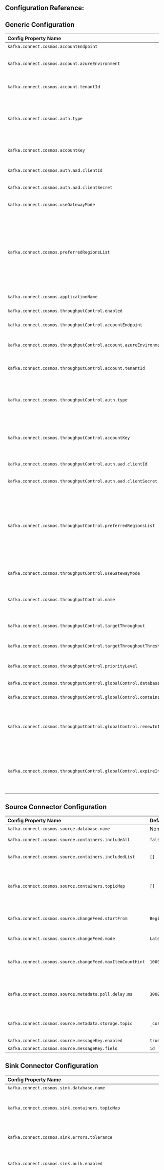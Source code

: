 ## Configuration Reference:

## Generic Configuration

| Config Property Name                                                      | Default      | Description                                                                                                                                                                                                                                                                                                                                                                                                                                                                                    |
|:--------------------------------------------------------------------------|:-------------|:-----------------------------------------------------------------------------------------------------------------------------------------------------------------------------------------------------------------------------------------------------------------------------------------------------------------------------------------------------------------------------------------------------------------------------------------------------------------------------------------------| 
| `kafka.connect.cosmos.accountEndpoint`                                    | None         | Cosmos DB Account Endpoint Uri                                                                                                                                                                                                                                                                                                                                                                                                                                                                 |
| `kafka.connect.cosmos.account.azureEnvironment`                           | `Azure`      | The azure environment of the CosmosDB account: `Azure`, `AzureChina`, `AzureUsGovernment`, `AzureGermany`.                                                                                                                                                                                                                                                                                                                                                                                     |
| `kafka.connect.cosmos.account.tenantId`                                   | `""`         | The tenantId of the CosmosDB account. Required for `ServicePrincipal` authentication.                                                                                                                                                                                                                                                                                                                                                                                                          |
| `kafka.connect.cosmos.auth.type`                                          | `MasterKey`  | There are two auth types are supported currently: `MasterKey`(PrimaryReadWriteKeys, SecondReadWriteKeys, PrimaryReadOnlyKeys, SecondReadWriteKeys), `ServicePrincipal`                                                                                                                                                                                                                                                                                                                         |
| `kafka.connect.cosmos.accountKey`                                         | `""`         | Cosmos DB Account Key (only required in case of `auth.type` as `MasterKey`)                                                                                                                                                                                                                                                                                                                                                                                                                    |
| `kafka.connect.cosmos.auth.aad.clientId`                                  | `""`         | The clientId/ApplicationId of the service principal. Required for `ServicePrincipal` authentication.                                                                                                                                                                                                                                                                                                                                                                                           |
| `kafka.connect.cosmos.auth.aad.clientSecret`                              | `""`         | The client secret/password of the service principal.                                                                                                                                                                                                                                                                                                                                                                                                                                           |
| `kafka.connect.cosmos.useGatewayMode`                                     | `false`      | Flag to indicate whether to use gateway mode. By default it is false.                                                                                                                                                                                                                                                                                                                                                                                                                          |
| `kafka.connect.cosmos.preferredRegionsList`                               | `[]`         | Preferred regions list to be used for a multi region Cosmos DB account. This is a comma separated value (e.g., `[East US, West US]` or `East US, West US`) provided preferred regions will be used as hint. You should use a collocated kafka cluster with your Cosmos DB account and pass the kafka cluster region as preferred region. See list of azure regions [here](https://docs.microsoft.com/dotnet/api/microsoft.azure.documents.locationnames?view=azure-dotnet&preserve-view=true). |
| `kafka.connect.cosmos.applicationName`                                    | `""`         | Application name. Will be added as the userAgent suffix.                                                                                                                                                                                                                                                                                                                                                                                                                                       |
| `kafka.connect.cosmos.throughputControl.enabled`                          | `false`      | A flag to indicate whether throughput control is enabled.                                                                                                                                                                                                                                                                                                                                                                                                                                      |
| `kafka.connect.cosmos.throughputControl.accountEndpoint`                  | `""`         | Cosmos DB Throughput Control Account Endpoint Uri.                                                                                                                                                                                                                                                                                                                                                                                                                                             |
| `kafka.connect.cosmos.throughputControl.account.azureEnvironment`         | `Azure`      | The azure environment of the CosmosDB account: `Azure`, `AzureChina`, `AzureUsGovernment`, `AzureGermany`.                                                                                                                                                                                                                                                                                                                                                                                     |
| `kafka.connect.cosmos.throughputControl.account.tenantId`                 | `""`         | The tenantId of the CosmosDB account. Required for `ServicePrincipal` authentication.                                                                                                                                                                                                                                                                                                                                                                                                          |
| `kafka.connect.cosmos.throughputControl.auth.type`                        | `MasterKey`  | There are two auth types are supported currently: `MasterKey`(PrimaryReadWriteKeys, SecondReadWriteKeys, PrimaryReadOnlyKeys, SecondReadWriteKeys), `ServicePrincipal`                                                                                                                                                                                                                                                                                                                         |
| `kafka.connect.cosmos.throughputControl.accountKey`                       | `""`         | Cosmos DB Throughput Control Account Key (only required in case of `throughputControl.auth.type` as `MasterKey`).                                                                                                                                                                                                                                                                                                                                                                              |
| `kafka.connect.cosmos.throughputControl.auth.aad.clientId`                | `""`         | The clientId/ApplicationId of the service principal. Required for `ServicePrincipal` authentication.                                                                                                                                                                                                                                                                                                                                                                                           |
| `kafka.connect.cosmos.throughputControl.auth.aad.clientSecret`            | `""`         | The client secret/password of the service principal.                                                                                                                                                                                                                                                                                                                                                                                                                                           |
| `kafka.connect.cosmos.throughputControl.preferredRegionsList`             | `[]`         | Preferred regions list to be used for a multi region Cosmos DB account. This is a comma separated value (e.g., `[East US, West US]` or `East US, West US`) provided preferred regions will be used as hint. You should use a collocated kafka cluster with your Cosmos DB account and pass the kafka cluster region as preferred region. See list of azure regions [here](https://docs.microsoft.com/dotnet/api/microsoft.azure.documents.locationnames?view=azure-dotnet&preserve-view=true). |
| `kafka.connect.cosmos.throughputControl.useGatewayMode`                   | `false`      | Flag to indicate whether to use gateway mode. By default it is false.                                                                                                                                                                                                                                                                                                                                                                                                                          |
| `kafka.connect.cosmos.throughputControl.name`                             | `""`         | Throughput control group name. Since customer is allowed to create many groups for a container, the name should be unique.                                                                                                                                                                                                                                                                                                                                                                     |
| `kafka.connect.cosmos.throughputControl.targetThroughput`                 | `-1`         | Throughput control group target throughput. The value should be larger than 0.                                                                                                                                                                                                                                                                                                                                                                                                                 |
| `kafka.connect.cosmos.throughputControl.targetThroughputThreshold`        | `-1`         | Throughput control group target throughput threshold. The value should be between (0,1].                                                                                                                                                                                                                                                                                                                                                                                                       |
| `kafka.connect.cosmos.throughputControl.priorityLevel`                    | `None`       | Throughput control group priority level. The value can be None, High or Low.                                                                                                                                                                                                                                                                                                                                                                                                                   |
| `kafka.connect.cosmos.throughputControl.globalControl.database`           | `""`         | Database which will be used for throughput global control.                                                                                                                                                                                                                                                                                                                                                                                                                                     |
| `kafka.connect.cosmos.throughputControl.globalControl.container`          | `""`         | Container which will be used for throughput global control.                                                                                                                                                                                                                                                                                                                                                                                                                                    |
| `kafka.connect.cosmos.throughputControl.globalControl.renewIntervalInMS`  | `-1`         | This controls how often the client is going to update the throughput usage of itself and adjust its own throughput share based on the throughput usage of other clients. Default is 5s, the allowed min value is 5s.                                                                                                                                                                                                                                                                           |
| `kafka.connect.cosmos.throughputControl.globalControl.expireIntervalInMS` | `-1`         | This controls how quickly we will detect the client has been offline and hence allow its throughput share to be taken by other clients. Default is 11s, the allowed min value is 2 * renewIntervalInMS + 1.                                                                                                                                                                                                                                                                                    |

## Source Connector Configuration
| Config Property Name                                      | Default                  | Description                                                                                                                                                                                                                                          |
|:----------------------------------------------------------|:-------------------------|:-----------------------------------------------------------------------------------------------------------------------------------------------------------------------------------------------------------------------------------------------------| 
| `kafka.connect.cosmos.source.database.name`               | None                     | Cosmos DB database name.                                                                                                                                                                                                                             |
| `kafka.connect.cosmos.source.containers.includeAll`       | `false`                  | Flag to indicate whether reading from all containers.                                                                                                                                                                                                |
| `kafka.connect.cosmos.source.containers.includedList`     | `[]`                       | Containers included. This config will be ignored if kafka.connect.cosmos.source.includeAllContainers is true.                                                                                                                                        |
| `kafka.connect.cosmos.source.containers.topicMap`         | `[]`                       | A comma delimited list of Kafka topics mapped to Cosmos containers. For example: topic1#con1,topic2#con2. By default, container name is used as the name of the kafka topic to publish data to, can use this property to override the default config |
| `kafka.connect.cosmos.source.changeFeed.startFrom`        | `Beginning`              | ChangeFeed Start from settings (Now, Beginning or a certain point in time (UTC) for example 2020-02-10T14:15:03) - the default value is 'Beginning'.                                                                                                 |
| `kafka.connect.cosmos.source.changeFeed.mode`             | `LatestVersion`          | ChangeFeed mode (LatestVersion or AllVersionsAndDeletes).                                                                                                                                                                                            |
| `kafka.connect.cosmos.source.changeFeed.maxItemCountHint` | `1000`                   | The maximum number of documents returned in a single change feed request. But the number of items received might be higher than the specified value if multiple items are changed by the same transaction.                                           |
| `kafka.connect.cosmos.source.metadata.poll.delay.ms`      | `300000`                 | Indicates how often to check the metadata changes (including container split/merge, adding/removing/recreated containers). When changes are detected, it will reconfigure the tasks. Default is 5 minutes.                                           |
| `kafka.connect.cosmos.source.metadata.storage.topic`      | `_cosmos.metadata.topic` | The name of the topic where the metadata are stored. The metadata topic will be created if it does not already exist, else it will use the pre-created topic.                                                                                        |
| `kafka.connect.cosmos.source.messageKey.enabled`          | `true`                   | Whether to set the kafka record message key.                                                                                                                                                                                                         |
| `kafka.connect.cosmos.source.messageKey.field`            | `id`                     | The field to use as the message key.                                                                                                                                                                                                                 |

## Sink Connector Configuration
| Config Property Name                                           | Default                   | Description                                                                                                                                                                                                                                                                                                                                                                                                                                                                                                                                                                                                                                    |
|:---------------------------------------------------------------|:--------------------------|:-----------------------------------------------------------------------------------------------------------------------------------------------------------------------------------------------------------------------------------------------------------------------------------------------------------------------------------------------------------------------------------------------------------------------------------------------------------------------------------------------------------------------------------------------------------------------------------------------------------------------------------------------| 
| `kafka.connect.cosmos.sink.database.name`                      | None                      | Cosmos DB database name.                                                                                                                                                                                                                                                                                                                                                                                                                                                                                                                                                                                                                       |
| `kafka.connect.cosmos.sink.containers.topicMap`                | None                      | A comma delimited list of Kafka topics mapped to Cosmos containers. For example: topic1#con1,topic2#con2.                                                                                                                                                                                                                                                                                                                                                                                                                                                                                                                                      |
| `kafka.connect.cosmos.sink.errors.tolerance`                   | `None`                    | Error tolerance level after exhausting all retries. `None` for fail on error. `All` for log and continue                                                                                                                                                                                                                                                                                                                                                                                                                                                                                                                                       |
| `kafka.connect.cosmos.sink.bulk.enabled`                       | `true`                    | Flag to indicate whether Cosmos DB bulk mode is enabled for Sink connector. By default it is true.                                                                                                                                                                                                                                                                                                                                                                                                                                                                                                                                             |
| `kafka.connect.cosmos.sink.bulk.maxConcurrentCosmosPartitions` | `-1`                      | Cosmos DB Item Write Max Concurrent Cosmos Partitions. If not specified it will be determined based on the number of the container's physical partitions which would indicate every batch is expected to have data from all Cosmos physical partitions. If specified it indicates from at most how many Cosmos Physical Partitions each batch contains data. So this config can be used to make bulk processing more efficient when input data in each batch has been repartitioned to balance to how many Cosmos partitions each batch needs to write. This is mainly useful for very large containers (with hundreds of physical partitions. |
| `kafka.connect.cosmos.sink.bulk.initialBatchSize`              | `1`                       | Cosmos DB initial bulk micro batch size - a micro batch will be flushed to the backend when the number of documents enqueued exceeds this size - or the target payload size is met. The micro batch size is getting automatically tuned based on the throttling rate. By default the initial micro batch size is 1. Reduce this when you want to avoid that the first few requests consume too many RUs.                                                                                                                                                                                                                                       |
| `kafka.connect.cosmos.sink.write.strategy`                     | `ItemOverwrite`           | Cosmos DB Item write Strategy: `ItemOverwrite` (using upsert), `ItemAppend` (using create, ignore pre-existing items i.e., Conflicts), `ItemDelete` (deletes based on id/pk of data frame), `ItemDeleteIfNotModified` (deletes based on id/pk of data frame if etag hasn't changed since collecting id/pk), `ItemOverwriteIfNotModified` (using create if etag is empty, update/replace with etag pre-condition otherwise, if document was updated the pre-condition failure is ignored)                                                                                                                                                       |
| `kafka.connect.cosmos.sink.maxRetryCount`                      | `10`                      | Cosmos DB max retry attempts on write failures for Sink connector. By default, the connector will retry on transient write errors for up to 10 times.                                                                                                                                                                                                                                                                                                                                                                                                                                                                                          |
| `kafka.connect.cosmos.sink.id.strategy`                        | `ProvidedInValueStrategy` | A strategy used to populate the document with an ``id``. Valid strategies are: ``TemplateStrategy``, ``FullKeyStrategy``, ``KafkaMetadataStrategy``, ``ProvidedInKeyStrategy``, ``ProvidedInValueStrategy``. Configuration properties prefixed with``id.strategy`` are passed through to the strategy. For example, when using ``id.strategy=TemplateStrategy`` , the property ``id.strategy.template`` is passed through to the template strategy and used to specify the template string to be used in constructing the ``id``.                                                                                                              |
